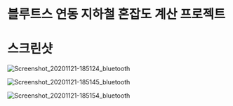 # 블루트스 연동 지하철 혼잡도 계산 프로젝트

# 스크린샷
![Screenshot_20201121-185124_bluetooth](https://user-images.githubusercontent.com/55690757/101304598-f8255700-3883-11eb-9d57-c4def6214d47.jpg)

![Screenshot_20201121-185145_bluetooth](https://user-images.githubusercontent.com/55690757/101304603-f8bded80-3883-11eb-9960-8644a51df9b8.jpg)

![Screenshot_20201121-185154_bluetooth](https://user-images.githubusercontent.com/55690757/101304605-f9ef1a80-3883-11eb-8d4f-9ba75010caa4.jpg)
